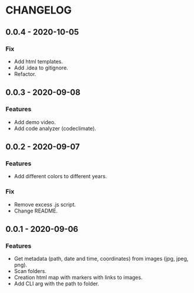 # CHANGELOG

## 0.0.4 - 2020-10-05
### Fix
- Add html templates.
- Add .idea to gitignore.
- Refactor.

## 0.0.3 - 2020-09-08
### Features
- Add demo video.
- Add code analyzer (codeclimate).

## 0.0.2 - 2020-09-07
### Features
- Add different colors to different years.
### Fix
- Remove excess .js script.
- Change README.

## 0.0.1 - 2020-09-06
### Features
- Get metadata (path, date and time, coordinates) from images (jpg, jpeg, png).
- Scan folders.
- Creation html map with markers with links to images.
- Add CLI arg with the path to folder.
